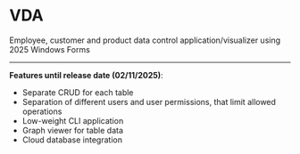 # VDA
Employee, customer and product data control application/visualizer using 2025 Windows Forms

---

**Features until release date (02/11/2025)**:
* Separate CRUD for each table
* Separation of different users and user permissions, that limit allowed operations
* Low-weight CLI application
* Graph viewer for table data 
* Cloud database integration
